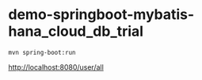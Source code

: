# demo-springboot-mybatis-hana_cloud_db_trial

```shell
mvn spring-boot:run
```


[http://localhost:8080/user/all](http://localhost:8080/user/all)
